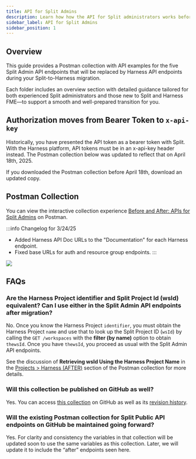 ```yaml
---
title: API for Split Admins
description: Learn how how the API for Split administrators works before and after your account migration.
sidebar_label: API for Split Admins
sidebar_position: 1
---
```


## Overview

This guide provides a Postman collection with API examples for the five Split Admin API endpoints that will be replaced by Harness API endpoints during your Split-to-Harness migration.

Each folder includes an overview section with detailed guidance tailored for both experienced Split administrators and those new to Split and Harness FME—to support a smooth and well-prepared transition for you. 

## Authorization moves from Bearer Token to `x-api-key`

Historically, you have presented the API token as a bearer token with Split. With the Harness platform, API tokens must be in an x-api-key header instead. The Postman collection below was updated to reflect that on April 18th, 2025. 

If you downloaded the Postman collection before April 18th, download an updated copy.

## Postman Collection

You can view the interactive collection experience [Before and After: APIs for Split Admins](https://www.postman.com/harness-fme-enablement/harness-fme/collection/hyphfpd/before-and-after-apis-for-split-admins) on Postman.

:::info Changelog for 3/24/25
 
  * Added Harness API Doc URLs to the "Documentation" for each Harness endpoint.
  * Fixed base URLs for auth and resource group endpoints.
:::

![](./static/postman.gif)

## FAQs

### Are the Harness Project identifier and Split Project Id (wsId) equivalent? Can I use either in the Split Admin API endpoints after migration?

No. Once you know the Harness Project `identifier`, you must obtain the Harness Project `name` and use that to look up the Split Project ID (`wsId`) by calling the `GET /workspaces` with the **filter (by name)** option to obtain `thewsId`. Once you have `thewsId`, you proceed as usual with the Split Admin API endpoints.  

See the discussion of **Retrieving wsId Using the Harness Project Name** in the [Projects > Harness (AFTER)](https://www.postman.com/harness-fme-enablement/harness-fme/documentation/hyphfpd/before-and-after-apis-for-split-admins?entity=folder-39aa2120-1aa4-4c0d-afc6-8679da5dd010) section of the Postman collection for more details.

### Will this collection be published on GitHub as well?

Yes. You can access [this collection](https://github.com/splitio/public-api-postman) on GitHub as well as its [revision history](https://github.com/splitio/public-api-postman/commits/main/Before%20and%20After-%20APIs%20for%20Split%20Admins.postman_collection%20from%20harness-fme.json).

### Will the existing Postman collection for Split Public API endpoints on GitHub be maintained going forward?

Yes. For clarity and consistency the variables in that collection will be updated soon to use the same variables as this collection. Later, we will update it to include the “after” endpoints seen here. 
